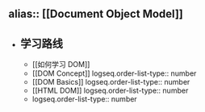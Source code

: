 alias:: [[Document Object Model]]
---

- ## 学习路线
	- [[如何学习 DOM]]
	- [[DOM Concept]]
	  logseq.order-list-type:: number
	- [[DOM Basics]]
	  logseq.order-list-type:: number
	- [[HTML DOM]]
	  logseq.order-list-type:: number
	- logseq.order-list-type:: number